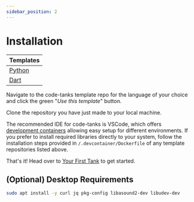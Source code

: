 ```yaml
---
sidebar_position: 2
---
```


# Installation

| Templates |
| --- |
| [Python](https://github.com/code-tanks/python-template) |
| [Dart](https://github.com/code-tanks/dart-template) |

Navigate to the code-tanks template repo for the language of your choice and click the green "*Use this template*" button.

Clone the repository you have just made to your local machine.

The recommended IDE for code-tanks is VSCode, which offers [development containers](https://docs.github.com/en/codespaces/setting-up-your-project-for-codespaces/adding-a-dev-container-configuration/introduction-to-dev-containers) allowing easy setup for different environments. If you prefer to install required libraries directly to your system, follow the installation steps provided in `/.devcontainer/Dockerfile` of any template repositories listed above.

That's it! Head over to [Your First Tank](../tutorial-basics/your-first-tank.md) to get started.

## (Optional) Desktop Requirements
```bash
sudo apt install -y curl jq pkg-config libasound2-dev libudev-dev
```

